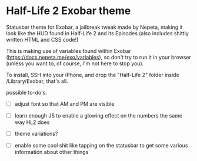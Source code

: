 # Half-Life 2 Exobar theme
Statusbar theme for Exobar, a jailbreak tweak made by Nepeta, making it look like the HUD found in Half-Life 2 and its Episodes (also includes shittly written HTML and CSS code!)

This is making use of variables found within Exobar (https://docs.nepeta.me/exo/variables), so don't try to run it in your browser (unless you want to, of course, I'm not here to stop you).

To install, SSH into your iPhone, and drop the "Half-Life 2" folder inside /Library/Exobar, that's all.

possible to-do's:

 - [ ] adjust font so that AM and PM are visible
 - [ ] learn enough JS to enable a glowing effect on the numbers the same way HL2 does
 - [ ] theme variations?
 - [ ] enable some cool shit like tapping on the statusbar to get some various information about other things



